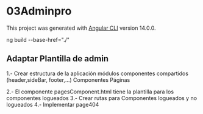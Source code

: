 # 03Adminpro

This project was generated with [Angular CLI](https://github.com/angular/angular-cli) version 14.0.0.

ng build --base-href="./"
## Adaptar Plantilla de admin

1.- Crear estructura de la aplicación
módulos
componentes compartidos (header,sideBar, footer,...)
Componentes
Páginas

2.- El componente pagesComponent.html tiene la plantilla para los componentes logueados
3.- Crear rutas para Componentes logueados y no logueados
4.- Implementar page404
